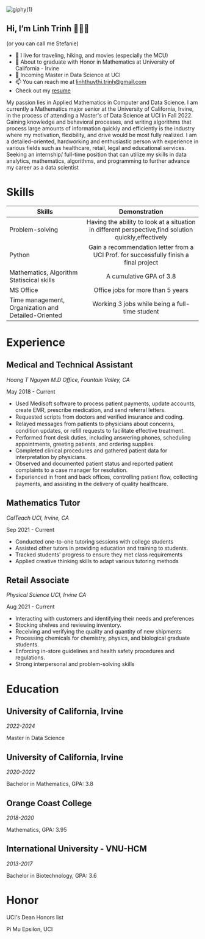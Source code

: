 ![giphy(1)](https://user-images.githubusercontent.com/81794295/143797198-01144806-2ddd-4665-843e-a2e81d67077b.gif)
 
## Hi, I’m Linh Trinh 👩🏻‍🎓
(or you can call me Stefanie)
- 👀 I live for traveling, hiking, and movies (especially the MCU) 
- 🌱 About to graduate with Honor in Mathematics at University of California - Irvine
- 💞️ Incoming Master in Data Science at UCI 
- 📫 You can reach me at linhthuythi.trinh@gmail.com
- Check out my [resume](https://github.com/linhtrinh1803/linhtrinh1803/files/8759627/Linh.Trinh.-.Resume.pdf)

My passion lies in Applied Mathematics in Computer and Data Science. I am currently a Mathematics major senior at the University of California, Irvine, in the process of attending a Master's of Data Science at UCI in Fall 2022. Gaining knowledge and behavioral processes, and writing algorithms that process large amounts of information quickly and efficiently is the industry where my motivation, flexibility, and drive would be most fully realized. I am a detailed-oriented, hardworking and enthusiastic person with experience in various fields such as healthcare, retail, legal and educational services. Seeking an internship/ full-time position that can utilize my skills in data analytics, mathematics, algorithms, and programming to further advance my career as a data scientist

# Skills
| Skills                                            | Demonstration | 
| --------------------------------------------------|:---------------------------------------------------------------------------------------------------:| 
| Problem-solving                                   | Having the ability to look at a situation in different perspective,find solution quickly,effectively| 
| Python                                            | Gain a recommendation letter from a UCI Prof. for successfully finish a final project               | 
| Mathematics, Algorithm Statiscical skills         | A cumulative GPA of 3.8                                                                             | 
| MS Office                                         | Office jobs for more than 5 years                                                                   |
|Time management, Organization and Detailed-Oriented| Working 3 jobs while being a full-time student                                                      |

# Experience
## Medical and Technical Assistant
_Hoang T Nguyen M.D Office, Fountain Valley, CA_

May 2018 - Current
- Used Medisoft software to process patient payments, update accounts, create EMR, prescribe medication, and send referral letters.
- Requested scripts from doctors and veriﬁed insurance and coding.
- Relayed messages from patients to physicians about concerns, condition updates, or reﬁll requests to facilitate effective treatment.
- Performed front desk duties, including answering phones, scheduling appointments, greeting patients, and ordering supplies.
- Completed clinical procedures and gathered patient data for interpretation by physicians.
- Observed and documented patient status and reported patient complaints to a case manager for resolution.
- Experienced in front and back offices, controlling patient ﬂow, collecting payments, and assisting in the delivery of quality healthcare.

## Mathematics Tutor
_CalTeach UCI, Irvine, CA_

Sep 2021 - Current
- Conducted one-to-one tutoring sessions with college students
- Assisted other tutors in providing education and training to students. 
- Tracked students' progress to ensure they met class requirements
- Applied creative thinking skills to adapt various tutoring methods


## Retail Associate
_Physical Science UCI, Irvine CA_

Aug 2021 - Current
- Interacting with customers and identifying their needs and preferences
- Stocking shelves and reviewing inventory.
- Receiving and verifying the quality and quantity of new shipments
- Processing chemicals for chemistry, physics, and biological graduate students. 
- Enforcing in-store guidelines and health safety procedures and regulations. 
- Strong interpersonal and problem-solving skills

# Education
## University of California, Irvine
_2022-2024_

Master in Data Science

## University of California, Irvine
_2020-2022_

Bachelor in Mathematics, GPA: 3.8

## Orange Coast College
_2018-2020_

Mathematics, GPA: 3.95

## International University - VNU-HCM
_2013-2017_

Bachelor in Biotechnology, GPA: 3.6

# Honor
UCI's Dean Honors list

Pi Mu Epsilon, UCI


